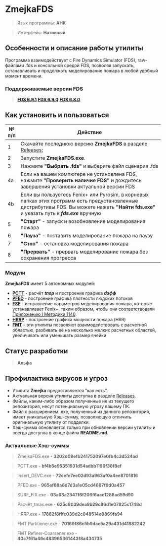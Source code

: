 # ZmejkaFDS

> Язык программы: **AHK**

> Интерфейс: **Нативный**

## Особенности и описание работы утилиты
Программа взаимодействует с Fire Dynamics Simulator (FDS), raw-файлами .fds и консольной средой FDS, позволяя запускать, останавливать и продолжать моделирование пожара в любой удобный момент времени.

### Поддерживаемые версии FDS
> [**FDS 6.9.1**](https://github.com/firemodels/fds/releases/tag/FDS-6.9.1)
> [**FDS 6.9.0**](https://github.com/firemodels/fds/releases/tag/FDS-6.9.0)
> [**FDS 6.8.0**](https://github.com/firemodels/fds/releases/tag/FDS-6.8.0)

## Как установить и пользоваться
|	№ п/п	|	Действие	|
|---------|---------|
|	1	|	Скачайте последнюю версию **ZmejkaFDS** в разделе [Releases](https://github.com/firegoaway/Zmejka/releases);	|
|	2	|	Запустите **ZmejkaFDS.exe**.	|
|	3	|	Нажмите **"Выбрать .fds"** и выберите файл сценария .fds	|
|	4a	|	Если на вашем компютере не установлена FDS, нажмите **"Проверить наличие FDS"** и дождитесь завершения установки актуальной версии FDS	|
|	4b	|	Если вы пользуетесь Fenix+ или Pyrosim, в корневых папках этих программ есть предустановленные дистрибутивы FDS. Вы можете нажать **"Найти fds.exe"** и указать путь к ***fds.exe*** вручную	|
|	5	|	**"Старт"** - запуск и возобновление моделирования пожара	|
|	6	|	**"Пауза"** - поставить моделирование пожара на паузу	|
|	7	|	**"Стоп"** - остановка моделирования пожара	|
|	8	|	**"Прервать"** - прервать моделирование пожара без сохранения прогресса	|

### Модули
**ZmejkaFDS** имеет 5 автономных модулей:
- [**PCTT**](https://github.com/firegoaway/Plot_CSV_Time_Threshhold) - расчёт ***tпор*** и построение графика ***dэфф***
- [**PFED**](https://github.com/firegoaway/Plot_Fenix_Evac_Density) - построение графика плотности людских потоков
- [**FSF**](https://github.com/firegoaway/Fds_SURF_fix) - исправление параметров моделирования пожара, которые устанавливает Fenix+, таким образом, чтобы они соответствовали [Приложению I Методики 1140](https://ivo.garant.ru/#/document/406577165/paragraph/185/doclist/198/1/0/0/методика%201140:0).
- [**HRRP**](https://github.com/firegoaway/Heat_Release_Rate_Plot) - построение графика мощности пожара (HRR)
- [**FMT**](https://github.com/firegoaway/FDS_Mesh_Tools) - эти утилиты позволяют взаимодействовать с расчетной областью, разбивать её на несколько мелких расчетных областей, увеличивать или уменьшать размер ячейки

## Статус разработки
> **Альфа**

## Профилактика вирусов и угроз
- Утилита **Zmejka** предоставляется "как есть".
- Актуальная версия утилиты доступна в разделе [Releases](https://github.com/firegoaway/Zmejka/releases).
- Файлы, каким-либо образом полученные не из текущего репозитория, несут потенциальную угрозу вашему ПК.
- Файл с расширением .exe, полученный из данного репозитория, имеет уникальную Хэш-сумму, позволяющую отличить оригинальную утилиту от подделки.
- Хэш-сумма обновляется только при обновлении версии утилиты и всегда доступна в конце файла **README.md**.

### Актуальные Хэш-суммы
> ZmejkaFDS.exe - **3202d09efb241752097e0fb4c3d524ad**

> PCTT.exe - **bf4b5e95351931d54adbb1196f38f8ef**

> Insert_DEVC.exe - **72cefe7ee02d93a963af0a4ee8701816**

> PFED.exe - **965ef88a6d7d3a1e05cd4697f9d0a457**

> SURF_FIX.exe - **03a63a2347f6f206f6aae1288ad59d90**

> Расчёт_tmax.exe - **625c8039dea9b29c86d1e07825c1748d**

> HRRP.exe - **17882f8fffc039d2c048514e0869fa94**

> FMT Partitioner.exe - **70169f86c5b9dac5a29a431d41882242**

> FMT Refiner-Coarsener.exe - **40c7f61a46c483965361443f8a434735**
